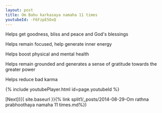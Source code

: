 ```yaml
---
layout: post
title: Om Bahu karkasaya namaha 11 times
youtubeId: -F6FzpE5OxQ
---
```

 
 
Helps get goodness, bliss and peace and God's blessings
 
Helps remain focused, help generate inner energy 
 
Helps boost physical and mental health 
 
Helps remain grounded and generates a sense of gratitude towards the greater power 
 
Helps reduce bad karma
 
 
 
 


{% include youtubePlayer.html id=page.youtubeId %}
 
[Next]({{ site.baseurl }}{% link  split1/_posts/2014-08-29-Om rathna prabhoothaya namaha 11 times.md%})
 
